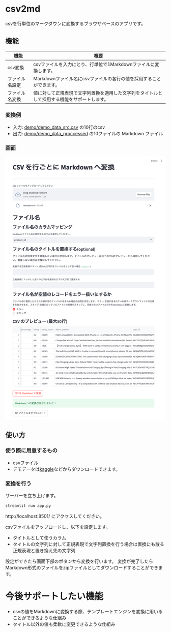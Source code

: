 # csv2md
csvを行単位のマークダウンに変換するブラウザベースのアプリです。

## 機能

| 機能 | 概要 |
| --- | --- |
| csv変換 | csvファイルを入力にとり、行単位で1Markdownファイルに変換します。 | 
| ファイル名設定 | Markdownファイル名にcsvファイルの各行の値を採用することができます。 |
| ファイル名変換 | 値に対して正規表現で文字列置換を適用した文字列をタイトルとして採用する機能をサポートします。 |

### 変換例

- 入力: [demo/demo_data_src.csv](./demo/demo_data_src.csv) の10行のcsv
- 出力: [demo/demo_data_proccessed](./demo/demo_data_proccessed) の10ファイルの Markdown ファイル

### 画面

![img](./docs/app.png)

## 使い方

### 使う際に用意するもの
- csvファイル
- デモデータは[kaggle](https://www.kaggle.com/datasets/karkavelrajaj/amazon-sales-dataset?resource=download)などからダウンロードできます。

### 変換を行う
サーバーを立ち上げます。

```bash
streamlit run app.py
```

http://localhost:8501/ にアクセスしてください。

csvファイルをアップロードし、以下を設定します。
- タイトルとして使うカラム
- タイトルの文字列に対して正規表現で文字列置換を行う場合は置換にも散る正規表現と置き換え先の文字列

設定ができたら画面下部のボタンから変換を行います。
変換が完了したらMarkdown形式のファイルをzipファイルとしてダウンロードすることができます。

# 今後サポートしたい機能
- csvの値をMarkdownに変換する際、テンプレートエンジンを変換に用いることができるような仕組み
- タイトル以外の値も柔軟に変更できるような仕組み
